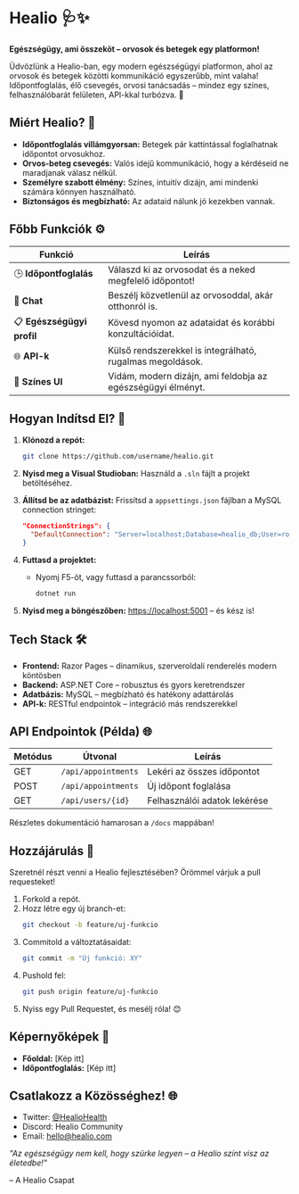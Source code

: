 # Healio 🩺✨

**Egészségügy, ami összeköt – orvosok és betegek egy platformon!**

Üdvözlünk a Healio-ban, egy modern egészségügyi platformon, ahol az orvosok és betegek közötti kommunikáció egyszerűbb, mint valaha! Időpontfoglalás, élő csevegés, orvosi tanácsadás – mindez egy színes, felhasználóbarát felületen, API-kkal turbózva. 🚀

## Miért Healio? 🌟
- **Időpontfoglalás villámgyorsan:** Betegek pár kattintással foglalhatnak időpontot orvosukhoz.
- **Orvos-beteg csevegés:** Valós idejű kommunikáció, hogy a kérdéseid ne maradjanak válasz nélkül.
- **Személyre szabott élmény:** Színes, intuitív dizájn, ami mindenki számára könnyen használható.
- **Biztonságos és megbízható:** Az adataid nálunk jó kezekben vannak.

## Főbb Funkciók ⚙️

| Funkció               | Leírás                                              |
|-----------------------|-----------------------------------------------------|
| 🕒 **Időpontfoglalás**  | Válaszd ki az orvosodat és a neked megfelelő időpontot! |
| 💬 **Chat**            | Beszélj közvetlenül az orvosoddal, akár otthonról is. |
| 📋 **Egészségügyi profil** | Kövesd nyomon az adataidat és korábbi konzultációidat. |
| 🌐 **API-k**           | Külső rendszerekkel is integrálható, rugalmas megoldások. |
| 🎨 **Színes UI**       | Vidám, modern dizájn, ami feldobja az egészségügyi élményt. |

## Hogyan Indítsd El? 🚀

1. **Klónozd a repót:**
    ```bash
    git clone https://github.com/username/healio.git
    ```

2. **Nyisd meg a Visual Studioban:**
    Használd a `.sln` fájlt a projekt betöltéséhez.

3. **Állítsd be az adatbázist:**
    Frissítsd a `appsettings.json` fájlban a MySQL connection stringet:
    ```json
    "ConnectionStrings": {
      "DefaultConnection": "Server=localhost;Database=healio_db;User=root;Password=yourpassword;"
    }
    ```

4. **Futtasd a projektet:**
    - Nyomj F5-öt, vagy futtasd a parancssorból:
      ```bash
      dotnet run
      ```

5. **Nyisd meg a böngészőben:**
    [https://localhost:5001](https://localhost:5001) – és kész is!

## Tech Stack 🛠️
- **Frontend:** Razor Pages – dinamikus, szerveroldali renderelés modern köntösben
- **Backend:** ASP.NET Core – robusztus és gyors keretrendszer
- **Adatbázis:** MySQL – megbízható és hatékony adattárolás
- **API-k:** RESTful endpointok – integráció más rendszerekkel

## API Endpointok (Példa) 🌐

| Metódus | Útvonal              | Leírás                          |
|---------|----------------------|---------------------------------|
| GET     | `/api/appointments`   | Lekéri az összes időpontot     |
| POST    | `/api/appointments`   | Új időpont foglalása           |
| GET     | `/api/users/{id}`     | Felhasználói adatok lekérése   |

Részletes dokumentáció hamarosan a `/docs` mappában!

## Hozzájárulás 🤝

Szeretnél részt venni a Healio fejlesztésében? Örömmel várjuk a pull requesteket!

1. Forkold a repót.
2. Hozz létre egy új branch-et:
    ```bash
    git checkout -b feature/uj-funkcio
    ```
3. Commitold a változtatásaidat:
    ```bash
    git commit -m "Új funkció: XY"
    ```
4. Pushold fel:
    ```bash
    git push origin feature/uj-funkcio
    ```
5. Nyiss egy Pull Requestet, és mesélj róla! 😊

## Képernyőképek 📸
- **Főoldal:** [Kép itt]
- **Időpontfoglalás:** [Kép itt]

## Csatlakozz a Közösséghez! 🌐
- Twitter: [@HealioHealth](https://twitter.com/HealioHealth)
- Discord: Healio Community
- Email: [hello@healio.com](mailto:hello@healio.com)

_"Az egészségügy nem kell, hogy szürke legyen – a Healio színt visz az életedbe!"_

– A Healio Csapat
